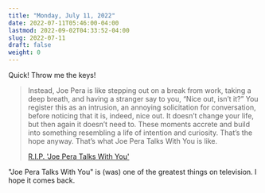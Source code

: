 ```yaml
---
title: "Monday, July 11, 2022"
date: 2022-07-11T05:46:00-04:00
lastmod: 2022-09-02T04:33:52-04:00
slug: 2022-07-11
draft: false
weight: 0
---
```


Quick! Throw me the keys!

> Instead, Joe Pera is like stepping out on a break from work, taking a deep breath, and having a stranger say to you, “Nice out, isn’t it?” You register this as an intrusion, an annoying solicitation for conversation, before noticing that it is, indeed, nice out. It doesn’t change your life, but then again it doesn’t need to. These moments accrete and build into something resembling a life of intention and curiosity. That’s the hope anyway. That’s what Joe Pera Talks With You is like.
>
> [R.I.P. 'Joe Pera Talks With You'](https://www.gawker.com/culture/rip-joe-pera-talks-with-you)

"Joe Pera Talks With You" is (was) one of the greatest things on television. I hope it comes back.

[//]: # "Exported with love from a post written in Org mode"
[//]: # "- https://github.com/kaushalmodi/ox-hugo"

